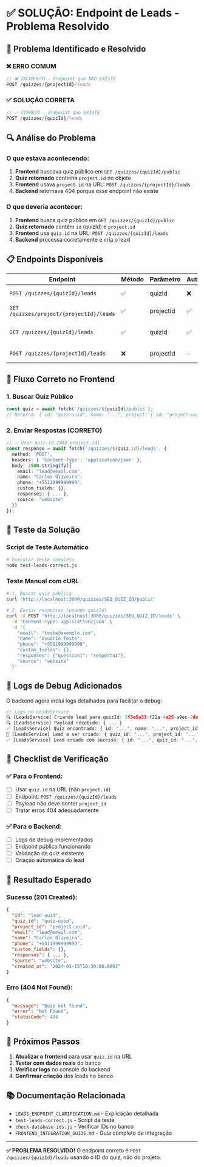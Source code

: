 # ✅ SOLUÇÃO: Endpoint de Leads - Problema Resolvido

## 🎯 Problema Identificado e Resolvido

### ❌ **ERRO COMUM**
```typescript
// ❌ INCORRETO - Endpoint que NÃO EXISTE
POST /quizzes/{projectId}/leads
```

### ✅ **SOLUÇÃO CORRETA**
```typescript
// ✅ CORRETO - Endpoint que EXISTE
POST /quizzes/{quizId}/leads
```

## 🔍 Análise do Problema

### O que estava acontecendo:
1. **Frontend** buscava quiz público em `GET /quizzes/{quizId}/public`
2. **Quiz retornado** continha `project.id` no objeto
3. **Frontend** usava `project.id` na URL: `POST /quizzes/{projectId}/leads`
4. **Backend** retornava 404 porque esse endpoint não existe

### O que deveria acontecer:
1. **Frontend** busca quiz público em `GET /quizzes/{quizId}/public`
2. **Quiz retornado** contém `id` (quizId) e `project.id`
3. **Frontend** usa `quiz.id` na URL: `POST /quizzes/{quizId}/leads`
4. **Backend** processa corretamente e cria o lead

## 📋 Endpoints Disponíveis

| Endpoint | Método | Parâmetro | Autenticação | Uso |
|----------|--------|-----------|--------------|-----|
| `POST /quizzes/{quizId}/leads` | ✅ | quizId | ❌ | **Enviar respostas** |
| `GET /quizzes/project/{projectId}/leads` | ✅ | projectId | ✅ | Listar leads |
| `GET /quizzes/{quizId}/leads` | ✅ | quizId | ✅ | Listar leads do quiz |
| `POST /quizzes/{projectId}/leads` | ❌ | projectId | - | **NÃO EXISTE** |

## 🔄 Fluxo Correto no Frontend

### 1. Buscar Quiz Público
```typescript
const quiz = await fetch(`/quizzes/${quizId}/public`);
// Retorna: { id: "quiz-uuid", name: "...", project: { id: "project-uuid", ... } }
```

### 2. Enviar Respostas (CORRETO)
```typescript
// ✅ Usar quiz.id (NÃO project.id)
const response = await fetch(`/quizzes/${quiz.id}/leads`, {
  method: 'POST',
  headers: { 'Content-Type': 'application/json' },
  body: JSON.stringify({
    email: "lead@email.com",
    name: "Carlos Oliveira",
    phone: "+5511999999999",
    custom_fields: {},
    responses: { ... },
    source: "website"
  })
});
```

## 🧪 Teste da Solução

### Script de Teste Automático
```bash
# Executar teste completo
node test-leads-correct.js
```

### Teste Manual com cURL
```bash
# 1. Buscar quiz público
curl 'http://localhost:3000/quizzes/SEU_QUIZ_ID/public'

# 2. Enviar respostas (usando quizId)
curl -X POST 'http://localhost:3000/quizzes/SEU_QUIZ_ID/leads' \
  -H 'Content-Type: application/json' \
  -d '{
    "email": "teste@exemplo.com",
    "name": "Usuário Teste",
    "phone": "+5511999999999",
    "custom_fields": {},
    "responses": {"question1": "resposta1"},
    "source": "website"
  }'
```

## 🔧 Logs de Debug Adicionados

O backend agora inclui logs detalhados para facilitar o debug:

```typescript
// Logs no LeadsService
🔍 [LeadsService] Criando lead para quizId: 5f3e5a33-f22a-4a25-a9ec-2da98355d87f
🔍 [LeadsService] Payload recebido: { ... }
✅ [LeadsService] Quiz encontrado: { id: "...", name: "...", project_id: "..." }
📝 [LeadsService] Lead a ser criado: { quiz_id: "...", project_id: "...", ... }
✅ [LeadsService] Lead criado com sucesso: { id: "...", quiz_id: "...", project_id: "..." }
```

## 📝 Checklist de Verificação

### ✅ Para o Frontend:
- [ ] Usar `quiz.id` na URL (não `project.id`)
- [ ] Endpoint: `POST /quizzes/{quizId}/leads`
- [ ] Payload não deve conter `project_id`
- [ ] Tratar erros 404 adequadamente

### ✅ Para o Backend:
- [ ] Logs de debug implementados
- [ ] Endpoint público funcionando
- [ ] Validação de quiz existente
- [ ] Criação automática do lead

## 🎉 Resultado Esperado

### Sucesso (201 Created):
```json
{
  "id": "lead-uuid",
  "quiz_id": "quiz-uuid",
  "project_id": "project-uuid",
  "email": "lead@email.com",
  "name": "Carlos Oliveira",
  "phone": "+5511999999999",
  "custom_fields": {},
  "responses": { ... },
  "source": "website",
  "created_at": "2024-01-15T10:30:00.000Z"
}
```

### Erro (404 Not Found):
```json
{
  "message": "Quiz not found",
  "error": "Not Found",
  "statusCode": 404
}
```

## 🚀 Próximos Passos

1. **Atualizar o frontend** para usar `quiz.id` na URL
2. **Testar com dados reais** do banco
3. **Verificar logs** no console do backend
4. **Confirmar criação** dos leads no banco

## 📚 Documentação Relacionada

- `LEADS_ENDPOINT_CLARIFICATION.md` - Explicação detalhada
- `test-leads-correct.js` - Script de teste
- `check-database-ids.js` - Verificar IDs no banco
- `FRONTEND_INTEGRATION_GUIDE.md` - Guia completo de integração

---

**✅ PROBLEMA RESOLVIDO!** O endpoint correto é `POST /quizzes/{quizId}/leads` usando o ID do quiz, não do projeto. 